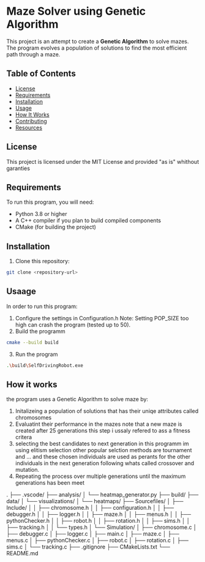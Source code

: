 # Maze Solver using Genetic Algorithm

This project is an attempt to create a **Genetic Algorithm** to solve mazes. The program evolves a population of solutions to find the most efficient path through a maze.

## Table of Contents
- [License](#license)
- [Requirements](#requirements)
- [Installation](#installation)
- [Usage](#usage)
- [How It Works](#how-it-works)
- [Contributing](#contributing)
- [Resources](#resources)

## License
This project is licensed under the MIT License and provided "as is" whithout garanties

## Requirements
To run this program, you will need:

- Python 3.8 or higher
- A C++ compiler if you plan to build compiled components
- CMake (for building the project)

## Installation
1. Clone this repository:
```bash
git clone <repository-url>
```

## Usaage
In order to run this program:
1. Configure the settings in Configuration.h
Note: Setting POP_SIZE too high can crash the program (tested up to 50).
2. Build the programm
``` bash
cmake --build build
```
3. Run the program
``` bash
.\build\SelfDrivingRobot.exe
```

## How it works 
the program uses a Genetic Algorithm to solve maze by:
1. Initalizeing a population of solutions that has their uniqe attributes called chromosomes
2. Evaluatint their performance in the mazes note that a new maze is created after 25 generations this step i ussaly refered to ass a fitness critera
3. selecting the best candidates to next generation in this programm im using elitism selection other popular selction methods are tournament and ... and
   these chosen individuals are used as perants for the other individuals in the next generation following whats called crossover and mutation.
4. Repeating the process over multiple generations until the maximum generations has been meet

.
├── .vscode/
├── analysis/
│   └── heatmap_generator.py
├── build/
├── data/
│   └── visualizations/
│       └── heatmaps/
├── Sourcefiles/
│   ├── Include/
│   │   ├── chromosome.h
│   │   ├── configuration.h
│   │   ├── debugger.h
│   │   ├── logger.h
│   │   ├── maze.h
│   │   ├── menus.h
│   │   ├── pythonChecker.h
│   │   ├── robot.h
│   │   ├── rotation.h
│   │   ├── sims.h
│   │   ├── tracking.h
│   │   └── types.h
│   └── Simulation/
│       ├── chromosome.c
│       ├── debugger.c
│       ├── logger.c
│       ├── main.c
│       ├── maze.c
│       ├── menus.c
│       ├── pythonChecker.c
│       ├── robot.c
│       ├── rotation.c
│       ├── sims.c
│       └── tracking.c
├── .gitignore
├── CMakeLists.txt
└── README.md
